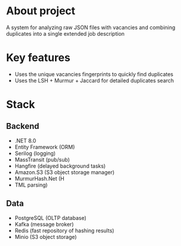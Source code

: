 # About project

A system for analyzing raw JSON files with vacancies 
and combining duplicates into a single extended job description

# Key features
- Uses the unique vacancies fingerprints to quickly find duplicates
- Uses the LSH + Murmur + Jaccard for detailed duplicates search 

# Stack

## Backend
- .NET 8.0
- Entity Framework (ORM)
- Serilog (logging)
- MassTransit (pub/sub)
- Hangfire (delayed background tasks)
- Amazon.S3 (S3 object storage manager)
- MurmurHash.Net (H
- TML parsing)

## Data
- PostgreSQL (OLTP database)
- Kafka (message broker)
- Redis (fast repository of hashing results)
- Minio (S3 object storage)